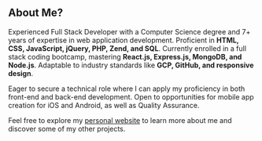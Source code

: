 
## About Me?

Experienced Full Stack Developer with a Computer Science degree and 7+ years of expertise in web application development. Proficient in **HTML, CSS, JavaScript, jQuery, PHP, Zend, and SQL**.
Currently enrolled in a full stack coding bootcamp, mastering **React.js, Express.js, MongoDB, and Node.js**. Adaptable to industry standards like **GCP, GitHub, and responsive design**.

Eager to secure a technical role where I can apply my proficiency in both front-end and back-end development. Open to opportunities for mobile app creation for iOS and Android, as well as Quality Assurance.

Feel free to explore my [personal website](https://samjohn87.github.io/) to learn more about me and discover some of my other projects.